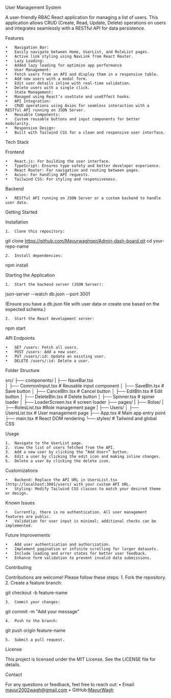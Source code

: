 
User Management System

A user-friendly RBAC React application for managing a list of users. This application allows CRUD (Create, Read, Update, Delete) operations on users and integrates seamlessly with a RESTful API for data persistence.

Features

	•	Navigation Bar:
	•	Easily navigate between Home, UserList, and RoleList pages.
	•	Active link styling using NavLink from React Router.
	•	Lazy Loading:
	•	Added lazy loading for optimize app performance
	•	User Management:
	•	Fetch users from an API and display them in a responsive table.
	•	Add new users with a modal form.
	•	Edit user details inline with real-time validation.
	•	Delete users with a single click.
	•	State Management:
	•	Managed using React’s useState and useEffect hooks.
	•	API Integration:
	•	CRUD operations using Axios for seamless interaction with a RESTful API running on JSON Server.
	•	Reusable Components:
	•	Custom reusable buttons and input components for better modularity.
	•	Responsive Design:
	•	Built with Tailwind CSS for a clean and responsive user interface.

Tech Stack

Frontend

	•	React.js: For building the user interface.
	•	TypeScript: Ensures type safety and better developer experience.
	•	React Router: For navigation and routing between pages.
	•	Axios: For handling API requests.
	•	Tailwind CSS: For styling and responsiveness.

Backend

	•	RESTful API running on JSON Server or a custom backend to handle user data.

Getting Started

Installation

	1.	Clone this repository:

git clone https://github.com/Mayurwaghgpr/Admin-dash-board.git
cd your-repo-name


	2.	Install dependencies:

npm install



Starting the Application

	1.	Start the backend server (JSON Server):

json-server --watch db.json --port 3001

(Ensure you have a db.json file with user data or create one based on the expected schema.)

	2.	Start the React development server:

npm start



API Endpoints

	•	GET /users: Fetch all users.
	•	POST /users: Add a new user.
	•	PUT /users/:id: Update an existing user.
	•	DELETE /users/:id: Delete a user.

Folder Structure

src/
├── components/
|   ├── NaveBar.tsx  
│   ├── CommonInput.tsx       # Reusable input component
│   ├── SaveBtn.tsx           # Save button
│   ├── CancelBtn.tsx         # Cancel button
│   ├── EditBtn.tsx           # Edit button
│   ├── DeleteBtn.tsx         # Delete button
│   ├── Spinner.tsx           # spiner loader
│   ├── LoaderScreen.tsx      # screen loader
├── pages/
|   ├── Rolse/
|       ├──RolesList.tsx      #Role management page
|   ├── Users/
│   	├── UsersList.tsx     # User management page
├── App.tsx                   # Main app entry point
├── main.tsx                  # React DOM rendering
└── styles/                   # Tailwind and global CSS

Usage

	1.	Navigate to the UserList page.
	2.	View the list of users fetched from the API.
	3.	Add a new user by clicking the “Add User+” button.
	4.	Edit a user by clicking the edit icon and making inline changes.
	5.	Delete a user by clicking the delete icon.

Customizations

	•	Backend: Replace the API URL in UsersList.tsx (http://localhost:3001/users) with your custom API URL.
	•	Styling: Modify Tailwind CSS classes to match your desired theme or design.

Known Issues

	•	Currently, there is no authentication. All user management features are public.
	•	Validation for user input is minimal; additional checks can be implemented.

Future Improvements

	•	Add user authentication and authorization.
	•	Implement pagination or infinite scrolling for larger datasets.
	•	Include loading and error states for better user feedback.
	•	Enhance form validation to prevent invalid data submissions.

Contributing

Contributions are welcome! Please follow these steps:
	1.	Fork the repository.
	2.	Create a feature branch:

git checkout -b feature-name


	3.	Commit your changes:

git commit -m "Add your message"


	4.	Push to the branch:

git push origin feature-name


	5.	Submit a pull request.

License

This project is licensed under the MIT License. See the LICENSE file for details.

Contact

For any questions or feedback, feel free to reach out:
	•	Email: mayur2002wagh@gmail.com
	•	GitHub:[MayurWagh](https://github.com/Mayurwaghgpr)

